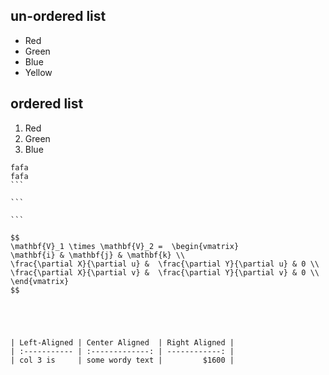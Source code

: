 ## un-ordered list

- Red
- Green
- Blue
- Yellow

## ordered list

1. Red
2. Green
3. Blue

``````
fafa
fafa
```

```

```

$$
\mathbf{V}_1 \times \mathbf{V}_2 =  \begin{vmatrix} 
\mathbf{i} & \mathbf{j} & \mathbf{k} \\
\frac{\partial X}{\partial u} &  \frac{\partial Y}{\partial u} & 0 \\
\frac{\partial X}{\partial v} &  \frac{\partial Y}{\partial v} & 0 \\
\end{vmatrix}
$$





| Left-Aligned | Center Aligned  | Right Aligned |
| :----------- | :-------------: | ------------: |
| col 3 is     | some wordy text |         $1600 |



